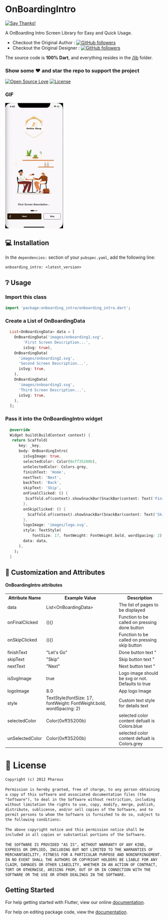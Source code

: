 #  OnBoardingIntro

[![Say Thanks!](https://img.shields.io/badge/Say%20Thanks-!-1EAEDB.svg)](https://saythanks.io/to/xsahil03x) 

A OnBoarding Intro Screen Library for Easy and Quick Usage.
* Checkout the Original Author : [![GitHub followers](https://img.shields.io/github/stars/matthew-carroll/flutter_ui_challenge_material_page_reveal.svg?style=social&label=Follow)](https://github.com/matthew-carroll/flutter_ui_challenge_material_page_reveal)
* Checkout the Original Designer : [![GitHub followers](https://img.shields.io/github/stars/Ramotion/paper-onboarding-android.svg?style=social&label=Follow)](https://github.com/Ramotion/paper-onboarding-android)

The source code is **100% Dart**, and everything resides in the [/lib](https://github.com/pharous-flutter/onboard_intro/tree/master/lib) folder.


### Show some :heart: and star the repo to support the project



[![Open Source Love](https://badges.frapsoft.com/os/v1/open-source.svg?v=102)](https://opensource.org/licenses/MIT)
[![License](https://img.shields.io/badge/license-MIT-blue.svg)](https://github.com/pharous-flutter/onboard_intro/tree/master/LICENSE)


### GIF
<img src="https://github.com/pharous-flutter/onboard_intro/blob/master/assets/onBoarding%20intro.gif" height="400" alt="GIF"/>

## 💻 Installation
In the `dependencies:` section of your `pubspec.yaml`, add the following line:



```
onboarding_intro: <latest_version>
```

## ❔ Usage

### Import this class
```dart
import 'package:onboarding_intro/onboarding_intro.dart';
```

### Create a List of OnBoardingData

```dart
  List<OnBoardingData> data = [
    OnBoardingData('images/onboarding1.svg',
        'First Screen Description...',
        isSvg: true),
    OnBoardingData(
      'images/onboarding2.svg',
      'Second Screen Description...',
      isSvg: true,
    ),
    OnBoardingData(
      'images/onboarding3.svg',
      'Third Screen Description...',
      isSvg: true,
    ),
  ];
```

### Pass it into the OnBoardingIntro widget
```dart
  @override
  Widget build(BuildContext context) {
   return Scaffold(
      key: _key,
      body: OnBoardingIntro(
        isSvgImage: true,
        selectedColor: Color(0xff35200b),
        unSelectedColor: Colors.grey,
        finishText: 'Home',
        nextText: 'Next',
        backText: 'Back',
        skipText: 'Skip',
        onFinalClicked: () {
         Scaffold.of(context).showSnackBar(SnackBar(content: Text('Finished')));
        },
        onSkipClicked: () {
          Scaffold.of(context).showSnackBar(SnackBar(content: Text('Skiped')));
        },
        logoImage: 'images/logo.svg',
        style: TextStyle(
            fontSize: 17, fontWeight: FontWeight.bold, wordSpacing: 2),
        data: data,
      ),
    );
  }
```

## 🎨 Customization and Attributes

#### OnBoardingIntro attributes
<table>
    <th>Attribute Name</th>
    <th>Example Value</th>
    <th>Description</th>
    <tr>
        <td>data</td>
        <td>List&lt;OnBoardingData&gt;</td>
        <td>The list of pages to be displayed</td>
    </tr>
    <tr>
        <td>onFinalClicked</td>
        <td>(){}</td>
        <td>Function to be called on pressing done button</td>
    </tr>
    <tr>
        <td>onSkipClicked</td>
        <td>(){}</td>
        <td>Function to be called on pressing skip button</td>
    </tr>
    <tr>
        <td>finishText</td>
        <td>"Let's Go"</td>
        <td>Done button text "</td>
    </tr>
    <tr>
        <td>skipText</td>
        <td>"Skip"</td>
        <td>Skip button text "</td>
    </tr>
   <tr>
        <td>nextText</td>
        <td>"Next"</td>
        <td>Next button text "</td>
    </tr>
    <tr>
        <td>isSvgImage</td>
        <td>true</td>
        <td>Logo image should be svg or not. Defaults to true</td>
    </tr>
    <tr>
        <td>logoImage</td>
        <td>8.0</td>
        <td>App logo Image</td>
    </tr>
    <tr>
        <td>style</td>
        <td>TextStyle(fontSize: 17, fontWeight: FontWeight.bold, wordSpacing: 2)</td>
        <td>Custom text style for details text</td>
    </tr>
    <tr>
        <td>selectedColor</td>
        <td>Color(0xff35200b)</td>
        <td>selected color  content defualt is Colors.blue</td>
    </tr>
   <tr>
        <td>unSelectedColor</td>
        <td>Color(0xff35200b)</td>
        <td>selected color  content defualt is Colors.grey</td>
    </tr>
</table>



# 📃 License

    Copyright (c) 2012 Pharous
    
    Permission is hereby granted, free of charge, to any person obtaining a copy of this software and associated documentation files (the "Software"), to deal in the Software without restriction, including without limitation the rights to use, copy, modify, merge, publish, distribute, sublicense, and/or sell copies of the Software, and to permit persons to whom the Software is furnished to do so, subject to the following conditions:
    
    The above copyright notice and this permission notice shall be included in all copies or substantial portions of the Software.
    
    THE SOFTWARE IS PROVIDED "AS IS", WITHOUT WARRANTY OF ANY KIND, EXPRESS OR IMPLIED, INCLUDING BUT NOT LIMITED TO THE WARRANTIES OF MERCHANTABILITY, FITNESS FOR A PARTICULAR PURPOSE AND NONINFRINGEMENT. IN NO EVENT SHALL THE AUTHORS OR COPYRIGHT HOLDERS BE LIABLE FOR ANY CLAIM, DAMAGES OR OTHER LIABILITY, WHETHER IN AN ACTION OF CONTRACT, TORT OR OTHERWISE, ARISING FROM, OUT OF OR IN CONNECTION WITH THE SOFTWARE OR THE USE OR OTHER DEALINGS IN THE SOFTWARE.

## Getting Started

For help getting started with Flutter, view our online [documentation](https://flutter.io/).

For help on editing package code, view the [documentation](https://flutter.io/developing-packages/).
